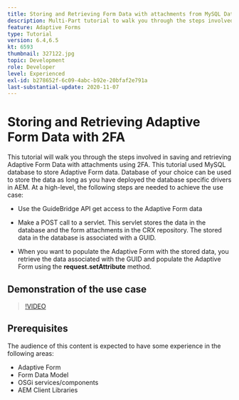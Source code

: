 ```yaml
---
title: Storing and Retrieving Form Data with attachments from MySQL Database
description: Multi-Part tutorial to walk you through the steps involved in storing and retrieving form data with attachments
feature: Adaptive Forms
type: Tutorial
version: 6.4,6.5
kt: 6593
thumbnail: 327122.jpg
topic: Development
role: Developer
level: Experienced
exl-id: b278652f-6c09-4abc-b92e-20bfaf2e791a
last-substantial-update: 2020-11-07
---
```

# Storing and Retrieving Adaptive Form Data with 2FA

This tutorial will walk you through the steps involved in saving and retrieving Adaptive Form Data with attachments using 2FA. This tutorial used MySQL database to store Adaptive Form data. Database of your choice can be used to store the data as long as you have deployed the database specific drivers in AEM. At a high-level, the following steps are needed to achieve the use case:

* Use the GuideBridge API get access to the Adaptive Form data

* Make a POST call to a servlet. This servlet stores the data in the database and the form attachments in the CRX repository. The stored data in the database is associated with a GUID.

* When you want to populate the Adaptive Form with the stored data, you retrieve the data associated with the GUID and populate the Adaptive Form using the **request.setAttribute** method.

## Demonstration of the use case

>[!VIDEO](https://video.tv.adobe.com/v/327122?quality=9&learn=on)

## Prerequisites

The audience of this content is expected to have some experience in the following areas:

* Adaptive Form
* Form Data Model
* OSGi services/components
* AEM Client Libraries
